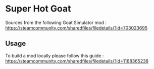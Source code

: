 # Super Hot Goat

Sources from the following Goat Simulator mod : https://steamcommunity.com/sharedfiles/filedetails/?id=703023695

## Usage

To build a mod locally please follow this guide : https://steamcommunity.com/sharedfiles/filedetails/?id=1168365238